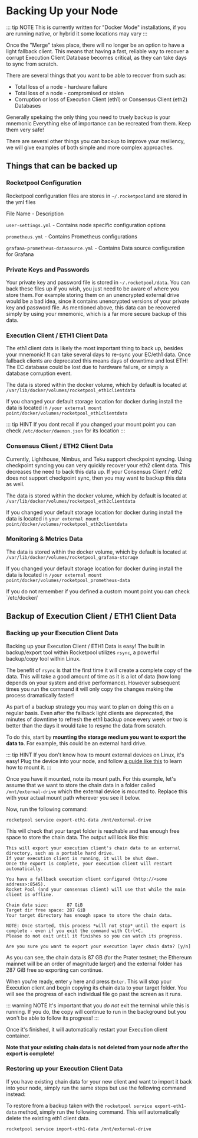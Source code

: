 # Backing Up your Node

::: tip NOTE
This is currently written for "Docker Mode" installations, if you are running native, or hybrid it some locations may vary
:::

Once the "Merge" takes place, there will no longer be an option to have a light fallback client.  This means that having a fast, reliable way to recover a corrupt Execution Client Database becomes critical, as they can take days to sync from scratch.

There are several things that you want to be able to recover from such as:

- Total loss of a node - hardware failure
- Total loss of a node - compromised or stolen
- Corruption or loss of Execution Client (eth1) or Consensus Client (eth2) Databases

Generally spekaing the only thing you need to truely backup is your mnemonic Everything else of importance can be recreated from them. Keep them very safe!

There are several other things you can backup to improve your resiliency, we will give examples of both simple and more complex approaches.

## Things that can be backed up

### Rocketpool Configuration
Rocketpool configuration files are stores in `~/.rocketpool`and are stored in the yml files

File Name - Description

`user-settings.yml` - Contains node specific configuration options

`prometheus.yml` - Contains Prometheus configurations

`grafana-prometheus-datasource.yml` - Contains Data source configuration for Grafana

### Private Keys and Passwords

Your private key and password file is stored in `~/.rocketpool/data`.  You can back these files up if you wish, you just need to be aware of where you store them.   For example storing them on an unencrypted external drive would be a bad idea, since it contains unencrypted versions of your private key and password file.   As mentioned above, this data can be recovered simply by using your mnemonic, which is a far more secure backup of this data.

### Execution Client / ETH1 Client Data

The eth1 client data is likely the most important thing to back up, besides your mnemonic! It can take several days to re-sync your EC/eth1 data.  Once fallback clients are deprecated this means days of downtime and lost ETH! The EC database could be lost due to hardware failure, or simply a database corruption event.

The data is stored within the docker volume, which by default is located at `/var/lib/docker/volumes/rocketpool_eth1clientdata ` 

If you changed your default storage location for docker during install the data is located in `/your external mount point/docker/volumes/rocketpool_eth1clientdata`

::: tip HINT
If you dont recall if you changed your mount point you can check `/etc/docker/daemon.json` for its location
:::


### Consensus Client / ETH2 Client Data  

Currently, Lighthouse, Nimbus, and Teku support checkpoint syncing.  Using checkpoint syncing you can very quickly recover your eth2 client data.  This decreases the need to back this data up.   If your Consensus Client / eth2 does not support checkpoint sync, then you may want to backup this data as well.

The data is stored within the docker volume, which by default is located at `/var/lib/docker/volumes/rocketpool_eth2clientdata ` 

If you changed your default storage location for docker during install the data is located in `your external mount point/docker/volumes/rocketpool_eth2clientdata`

### Monitoring & Metrics Data

The data is stored within the docker volume, which by default is located at `/var/lib/docker/volumes/rocketpool_grafana-storage ` 

If you changed your default storage location for docker during install the data is located in `/your external mount point/docker/volumes/rocketpool_prometheus-data`

If you do not remember if you defined a custom mount point you can check `/etc/docker/

## Backup of Execution Client / ETH1 Client Data

### Backing up your Execution Client Data
Backing up your Execution Client / ETH1 Data is easy!   The built in backup/export tool within Rocketpool utilizes `rsync`, a powerful backup/copy tool within Linux.  

The benefit of `rsync` is that the first time it will create a complete copy of the data.    This will take a good amount of time as it is a lot of data (how long depends on your system and drive performance).  However subsequent times you run the command it will only copy the changes making the process dramatically faster!

As part of a backup strategy you may want to plan on doing this on a regular basis.  Even after the fallback light clients are deprecated, the minutes of downtime to refresh the eth1 backup once every week or two is better than the days it would take to resync the data from scratch.

To do this, start by **mounting the storage medium you want to export the data to**.
For example, this could be an external hard drive.

::: tip HINT
If you don't know how to mount external devices on Linux, it's easy!
Plug the device into your node, and follow [a guide like this](https://www.addictivetips.com/ubuntu-linux-tips/mount-external-hard-drives-in-linux/) to learn how to mount it.
:::

Once you have it mounted, note its mount path.
For this example, let's assume that we want to store the chain data in a folder called `/mnt/external-drive` which the external device is mounted to.
Replace this with your actual mount path wherever you see it below.

Now, run the following command:

```
rocketpool service export-eth1-data /mnt/external-drive
```

This will check that your target folder is reachable and has enough free space to store the chain data.
The output will look like this:

```
This will export your execution client's chain data to an external directory, such as a portable hard drive.
If your execution client is running, it will be shut down.
Once the export is complete, your execution client will restart automatically.

You have a fallback execution client configured (http://<some address>:8545).
Rocket Pool (and your consensus client) will use that while the main client is offline.

Chain data size:       87 GiB
Target dir free space: 287 GiB
Your target directory has enough space to store the chain data.

NOTE: Once started, this process *will not stop* until the export is complete - even if you exit the command with Ctrl+C.
Please do not exit until it finishes so you can watch its progress.

Are you sure you want to export your execution layer chain data? [y/n]
```

As you can see, the chain data is 87 GB (for the Prater testnet; the Ethereum mainnet will be an order of magnitude larger) and the external folder has 287 GiB free so exporting can continue.

When you're ready, enter `y` here and press `Enter`.
This will stop your Execution client and begin copying its chain data to your target folder.
You will see the progress of each individual file go past the screen as it runs.

::: warning NOTE
It's important that you *do not* exit the terminal while this is running.
If you do, the copy will continue to run in the background but you won't be able to follow its progress!
:::

Once it's finished, it will automatically restart your Execution client container.

**Note that your existing chain data is not deleted from your node after the export is complete!**


### Restoring up your Execution Client Data 

If you have existing chain data for your new client and want to import it back into your node, simply run the same steps but use the following command instead:

To restore from a backup taken with the `rocketpool service export-eth1-data` method, simply run the following command.   This will automatically delete the existing eth1 client data.

```
rocketpool service import-eth1-data /mnt/external-drive
```


